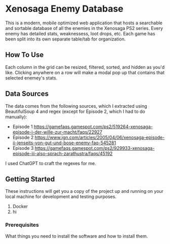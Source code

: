 # Xenosaga Enemy Database
This is a modern, mobile optimized web application that hosts a searchable and sortable database of all the enemies in the Xenosaga PS2 series. Every enemy has detailed stats, weaknessess, loot drops, etc. Each game has been split into its own separate table/tab for organization.

## How To Use
Each column in the grid can be resized, filtered, sorted, and hidden as you'd like. Clicking anywhere on a row will make a modal pop up that contains that selected enemey's stats.

## Data Sources
The data comes from the following sources, which I extracted using BeautifulSoup 4 and regex (except for Episode 2, which I had to do manually):

* Episode 1 https://gamefaqs.gamespot.com/ps2/519264-xenosaga-episode-i-der-wille-zur-macht/faqs/22927
* Episode 2 https://www.ign.com/articles/2005/04/06/xenosaga-episode-ii-jenseits-von-gut-und-bose-enemy-faq-545281
* Episode 3 https://gamefaqs.gamespot.com/ps2/929933-xenosaga-episode-iii-also-sprach-zarathustra/faqs/45192

I used ChatGPT to craft the regexes for me.

## Getting Started

These instructions will get you a copy of the project up and running on your local machine for development and testing purposes.

1. Docker
2. hi

### Prerequisites

What things you need to install the software and how to install them.

